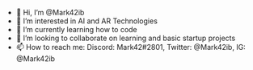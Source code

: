 - 👋 Hi, I’m @Mark42ib
- 👀 I’m interested in AI and AR Technologies
- 🌱 I’m currently learning how to code 
- 💞️ I’m looking to collaborate on learning and basic startup projects 
- 📫 How to reach me: Discord: Mark42#2801, Twitter: @Mark42ib, IG: @Mark42ib 
